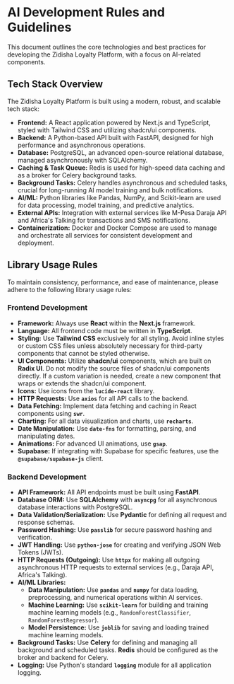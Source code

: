# AI Development Rules and Guidelines

This document outlines the core technologies and best practices for developing the Zidisha Loyalty Platform, with a focus on AI-related components.

## Tech Stack Overview

The Zidisha Loyalty Platform is built using a modern, robust, and scalable tech stack:

*   **Frontend:** A React application powered by Next.js and TypeScript, styled with Tailwind CSS and utilizing shadcn/ui components.
*   **Backend:** A Python-based API built with FastAPI, designed for high performance and asynchronous operations.
*   **Database:** PostgreSQL, an advanced open-source relational database, managed asynchronously with SQLAlchemy.
*   **Caching & Task Queue:** Redis is used for high-speed data caching and as a broker for Celery background tasks.
*   **Background Tasks:** Celery handles asynchronous and scheduled tasks, crucial for long-running AI model training and bulk notifications.
*   **AI/ML:** Python libraries like Pandas, NumPy, and Scikit-learn are used for data processing, model training, and predictive analytics.
*   **External APIs:** Integration with external services like M-Pesa Daraja API and Africa's Talking for transactions and SMS notifications.
*   **Containerization:** Docker and Docker Compose are used to manage and orchestrate all services for consistent development and deployment.

## Library Usage Rules

To maintain consistency, performance, and ease of maintenance, please adhere to the following library usage rules:

### Frontend Development

*   **Framework:** Always use **React** within the **Next.js** framework.
*   **Language:** All frontend code must be written in **TypeScript**.
*   **Styling:** Use **Tailwind CSS** exclusively for all styling. Avoid inline styles or custom CSS files unless absolutely necessary for third-party components that cannot be styled otherwise.
*   **UI Components:** Utilize **shadcn/ui** components, which are built on **Radix UI**. Do not modify the source files of shadcn/ui components directly. If a custom variation is needed, create a new component that wraps or extends the shadcn/ui component.
*   **Icons:** Use icons from the **`lucide-react`** library.
*   **HTTP Requests:** Use **`axios`** for all API calls to the backend.
*   **Data Fetching:** Implement data fetching and caching in React components using **`swr`**.
*   **Charting:** For all data visualization and charts, use **`recharts`**.
*   **Date Manipulation:** Use **`date-fns`** for formatting, parsing, and manipulating dates.
*   **Animations:** For advanced UI animations, use **`gsap`**.
*   **Supabase:** If integrating with Supabase for specific features, use the **`@supabase/supabase-js`** client.

### Backend Development

*   **API Framework:** All API endpoints must be built using **FastAPI**.
*   **Database ORM:** Use **SQLAlchemy** with **`asyncpg`** for all asynchronous database interactions with PostgreSQL.
*   **Data Validation/Serialization:** Use **Pydantic** for defining all request and response schemas.
*   **Password Hashing:** Use **`passlib`** for secure password hashing and verification.
*   **JWT Handling:** Use **`python-jose`** for creating and verifying JSON Web Tokens (JWTs).
*   **HTTP Requests (Outgoing):** Use **`httpx`** for making all outgoing asynchronous HTTP requests to external services (e.g., Daraja API, Africa's Talking).
*   **AI/ML Libraries:**
    *   **Data Manipulation:** Use **`pandas`** and **`numpy`** for data loading, preprocessing, and numerical operations within AI services.
    *   **Machine Learning:** Use **`scikit-learn`** for building and training machine learning models (e.g., `RandomForestClassifier`, `RandomForestRegressor`).
    *   **Model Persistence:** Use **`joblib`** for saving and loading trained machine learning models.
*   **Background Tasks:** Use **Celery** for defining and managing all background and scheduled tasks. **Redis** should be configured as the broker and backend for Celery.
*   **Logging:** Use Python's standard **`logging`** module for all application logging.